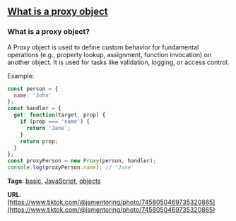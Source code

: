 ## [What is a proxy object](#what-is-a-proxy-object)

### What is a proxy object?

A Proxy object is used to define custom behavior for fundamental operations (e.g., property lookup, assignment, function invocation) on another object. It is used for tasks like validation, logging, or access control.

Example:

```javascript
const person = {
  name: 'John'
};
const handler = {
  get: function(target, prop) {
    if (prop === 'name') {
      return 'Jane';
    }
    return prop;
  }
};
const proxyPerson = new Proxy(person, handler);
console.log(proxyPerson.name); // 'Jane'
```

**Tags**: [basic](./level/basic), [JavaScript](./theme/javascript), [objects](./theme/objects)

**URL**: [https://www.tiktok.com/@jsmentoring/photo/7458050469735320865](https://www.tiktok.com/@jsmentoring/photo/7458050469735320865)
